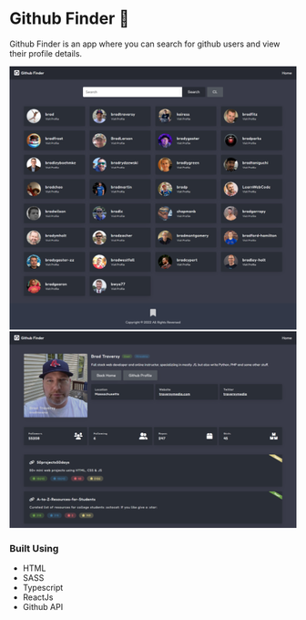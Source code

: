 # Github Finder 👤

Github Finder is an app where you can search for github users and view their profile details.

![Alt text](./site-homepage-image.png)
![Alt text](./site-userpage-image.png)


### Built Using
- HTML
- SASS
- Typescript 
- ReactJs
- Github API
